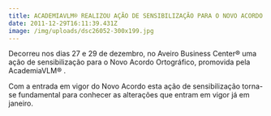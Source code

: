 ```yaml
---
title: ACADEMIAVLM® REALIZOU AÇÃO DE SENSIBILIZAÇÃO PARA O NOVO ACORDO ORTOGRÁFICO
date: 2011-12-29T16:11:39.431Z
image: /img/uploads/dsc26052-300x199.jpg
---
```

Decorreu nos dias 27 e 29 de dezembro, no Aveiro Business Center® uma ação de sensibilização para  o Novo Acordo Ortográfico, promovida pela AcademiaVLM® .



Com a entrada em vigor do Novo Acordo esta ação de sensibilização torna-se fundamental para conhecer as alterações que entram em vigor já em janeiro.
